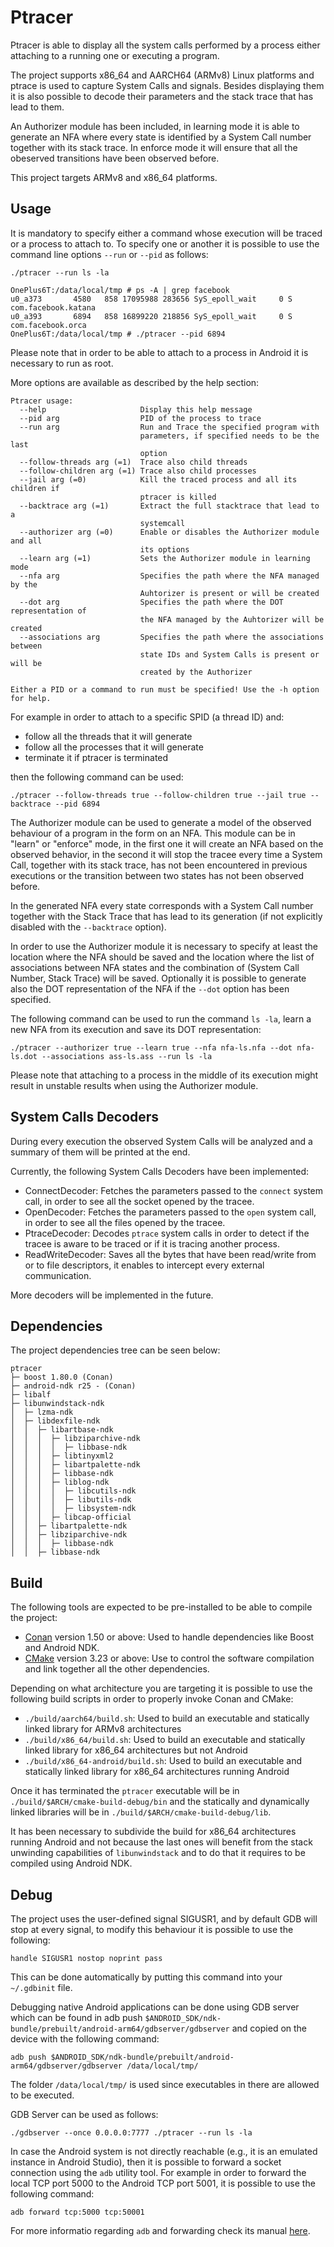 # Ptracer
Ptracer is able to display all the system calls performed by a process either attaching to a running one or executing a program.

The project supports x86_64 and AARCH64 (ARMv8) Linux platforms and ptrace is used to capture System Calls and signals.
Besides displaying them it is also possible to decode their parameters and the stack trace that has lead to them.

An Authorizer module has been included, in learning mode it is able to generate an NFA where every state is identified by 
a System Call number together with its stack trace.
In enforce mode it will ensure that all the obeserved transitions have been observed before.

This project targets ARMv8 and x86_64 platforms.

## Usage

It is mandatory to specify either a command whose execution will be traced or a process to attach to.
To specify one or another it is possible to use the command line options `--run` or `--pid` as follows:

`./ptracer --run ls -la`

```
OnePlus6T:/data/local/tmp # ps -A | grep facebook
u0_a373       4580   858 17095988 283656 SyS_epoll_wait     0 S com.facebook.katana
u0_a393       6894   858 16899220 218856 SyS_epoll_wait     0 S com.facebook.orca
OnePlus6T:/data/local/tmp # ./ptracer --pid 6894
```

Please note that in order to be able to attach to a process in Android it is necessary to run as root.

More options are available as described by the help section:

```
Ptracer usage:
  --help                     Display this help message
  --pid arg                  PID of the process to trace
  --run arg                  Run and Trace the specified program with 
                             parameters, if specified needs to be the last 
                             option
  --follow-threads arg (=1)  Trace also child threads
  --follow-children arg (=1) Trace also child processes
  --jail arg (=0)            Kill the traced process and all its children if 
                             ptracer is killed
  --backtrace arg (=1)       Extract the full stacktrace that lead to a 
                             systemcall
  --authorizer arg (=0)      Enable or disables the Authorizer module and all 
                             its options
  --learn arg (=1)           Sets the Authorizer module in learning mode
  --nfa arg                  Specifies the path where the NFA managed by the 
                             Auhtorizer is present or will be created
  --dot arg                  Specifies the path where the DOT representation of
                             the NFA managed by the Auhtorizer will be created
  --associations arg         Specifies the path where the associations between 
                             state IDs and System Calls is present or will be 
                             created by the Authorizer

Either a PID or a command to run must be specified! Use the -h option for help.
```

For example in order to attach to a specific SPID (a thread ID) and:

- follow all the threads that it will generate
- follow all the processes that it will generate
- terminate it if ptracer is terminated 
 
then the following command can be used:

`./ptracer --follow-threads true --follow-children true --jail true --backtrace --pid 6894`

The Authorizer module can be used to generate a model of the observed behaviour of a program in the form on an NFA.
This module can be in "learn" or "enforce" mode, in the first one it will create an NFA based on the observed behavior, in the
second it will stop the tracee every time a System Call, together with its stack trace, has not been encountered in previous
executions or the transition between two states has not been observed before.

In the generated NFA every state corresponds with a System Call number together with the Stack Trace that has lead to its
generation (if not explicitly disabled with the `--backtrace` option).

In order to use the Authorizer module it is necessary to specify at least the location where the NFA should be saved and the
location where the list of associations between NFA states and the combination of (System Call Number, Stack Trace) will be saved.
Optionally it is possible to generate also the DOT representation of the NFA if the `--dot` option has been specified.

The following command can be used to run the command `ls -la`, learn a new NFA from its execution and save its DOT representation:

`./ptracer --authorizer true --learn true --nfa nfa-ls.nfa --dot nfa-ls.dot --associations ass-ls.ass --run ls -la`

Please note that attaching to a process in the middle of its execution might result in unstable results when using the Authorizer
module.

## System Calls Decoders

During every execution the observed System Calls will be analyzed and a summary of them will be printed at the end.

Currently, the following System Calls Decoders have been implemented:

- ConnectDecoder: Fetches the parameters passed to the `connect` system call, in order to see all the socket opened by the tracee.
- OpenDecoder: Fetches the parameters passed to the `open` system call, in order to see all the files opened by the tracee.
- PtraceDecoder: Decodes `ptrace` system calls in order to detect if the tracee is aware to be traced or if it is tracing another process.
- ReadWriteDecoder: Saves all the bytes that have been read/write from or to file descriptors, it enables to intercept every external communication.

More decoders will be implemented in the future.

## Dependencies

The project dependencies tree can be seen below:
```
ptracer
├─ boost 1.80.0 (Conan)
├─ android-ndk r25 - (Conan)
├─ libalf
├─ libunwindstack-ndk
│  ├─ lzma-ndk
│  ├─ libdexfile-ndk
│  │  ├─ libartbase-ndk
│  │  │  ├─ libziparchive-ndk
│  │  │  │  ├─ libbase-ndk
│  │  │  ├─ libtinyxml2
│  │  │  ├─ libartpalette-ndk
│  │  │  ├─ libbase-ndk
│  │  │  ├─ liblog-ndk
│  │  │  │  ├─ libcutils-ndk
│  │  │  │  ├─ libutils-ndk
│  │  │  │  ├─ libsystem-ndk
│  │  │  ├─ libcap-official
│  │  ├─ libartpalette-ndk
│  │  ├─ libziparchive-ndk
│  │  │  ├─ libbase-ndk
│  │  ├─ libbase-ndk
```

## Build

The following tools are expected to be pre-installed to be able to compile the project:

- [Conan](https://conan.io/) version 1.50 or above: Used to handle dependencies like Boost and Android NDK. 
- [CMake](https://cmake.org/) version 3.23 or above: Use to control the software compilation and link together all the other dependencies.

Depending on what architecture you are targeting it is possible to use the following build scripts in order to properly invoke Conan and
CMake:

- `./build/aarch64/build.sh`: Used to build an executable and statically linked library for ARMv8 architectures
- `./build/x86_64/build.sh`: Used to build an executable and statically linked library for x86_64 architectures but not Android
- `./build/x86_64-android/build.sh`: Used to build an executable and statically linked library for x86_64 architectures running Android

Once it has terminated the `ptracer` executable will be in `./build/$ARCH/cmake-build-debug/bin` and the statically and dynamically linked
libraries will be in `./build/$ARCH/cmake-build-debug/lib`.

It has been necessary to subdivide the build for x86_64 architectures running Android and not because the last ones will benefit from the
stack unwinding capabilities of `libunwindstack` and to do that it requires to be compiled using Android NDK. 

## Debug
The project uses the user-defined signal SIGUSR1, and by default GDB will stop at every signal, to modify this behaviour it
is possible to use the following:
```
handle SIGUSR1 nostop noprint pass
```
This can be done automatically by putting this command into your `~/.gdbinit` file.

Debugging native Android applications can be done using GDB server which can be found in adb push `$ANDROID_SDK/ndk-bundle/prebuilt/android-arm64/gdbserver/gdbserver`
and copied on the device with the following command:
```
adb push $ANDROID_SDK/ndk-bundle/prebuilt/android-arm64/gdbserver/gdbserver /data/local/tmp/
```
The folder `/data/local/tmp/` is used since executables in there are allowed to be executed.

GDB Server can be used as follows:
```
./gdbserver --once 0.0.0.0:7777 ./ptracer --run ls -la
```

In case the Android system is not directly reachable (e.g., it is an emulated instance in Android Studio), then it is possible to forward
a socket connection using the `adb` utility tool.
For example in order to forward the local TCP port 5000 to the Android TCP port 5001, it is possible to use the following command:

```
adb forward tcp:5000 tcp:50001
```

For more informatio regarding `adb` and forwarding check its manual [here](https://developer.android.com/studio/command-line/adb#forwardports).
